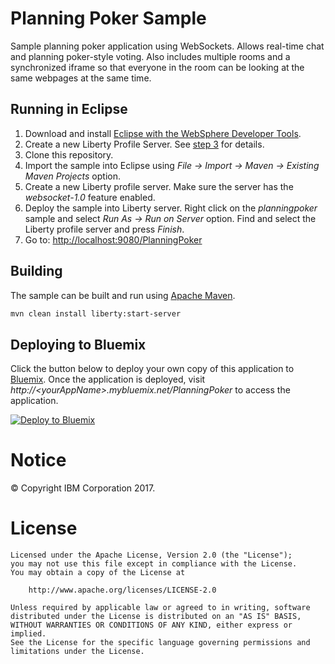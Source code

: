 Planning Poker Sample
=====================

Sample planning poker application using WebSockets. Allows real-time chat and planning poker-style voting. Also includes multiple rooms and a synchronized iframe so that everyone in the room can be looking at the same webpages at the same time.

## Running in Eclipse

1. Download and install [Eclipse with the WebSphere Developer Tools](https://developer.ibm.com/wasdev/downloads/liberty-profile-using-eclipse/).
2. Create a new Liberty Profile Server. See [step 3](https://developer.ibm.com/wasdev/downloads/liberty-profile-using-eclipse/) for details.
3. Clone this repository.
4. Import the sample into Eclipse using *File -> Import -> Maven -> Existing Maven Projects* option.
5. Create a new Liberty profile server. Make sure the server has the *websocket-1.0* feature enabled.
6. Deploy the sample into Liberty server. Right click on the *planningpoker* sample and select *Run As -> Run on Server* option. Find and select the Liberty profile server and press *Finish*. 
7. Go to: [http://localhost:9080/PlanningPoker](http://localhost:9080/PlanningPoker)

## Building

The sample can be built and run using [Apache Maven](http://maven.apache.org/).

```bash
mvn clean install liberty:start-server
```

## Deploying to Bluemix

Click the button below to deploy your own copy of this application to [Bluemix](https://bluemix.net). Once the application is deployed, visit *http://&lt;yourAppName&gt;.mybluemix.net/PlanningPoker* to access the application. 

[![Deploy to Bluemix](https://bluemix.net/deploy/button.png)](https://bluemix.net/deploy?repository=https://github.com/WASdev/sample.planningpoker.git)

# Notice

© Copyright IBM Corporation 2017.

# License

```text
Licensed under the Apache License, Version 2.0 (the "License");
you may not use this file except in compliance with the License.
You may obtain a copy of the License at

    http://www.apache.org/licenses/LICENSE-2.0

Unless required by applicable law or agreed to in writing, software
distributed under the License is distributed on an "AS IS" BASIS,
WITHOUT WARRANTIES OR CONDITIONS OF ANY KIND, either express or implied.
See the License for the specific language governing permissions and
limitations under the License.
````
